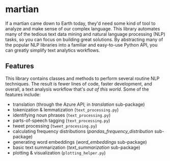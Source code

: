 # martian

If a martian came down to Earth today, they'd need some kind of tool to analyze and make sense of our complex language. This library automates many of the tedious text data mining and natural language processing (NLP) tasks, so you can focus on building great solutions. 
By abstracting many of the popular NLP libraries into a familiar and easy-to-use Python API, you can greatly simplify text analytics workflows.

## Features

This library contains classes and methods to perform several routine NLP techniques. The result is fewer lines of code, faster development, and overall, a text analysis workflow that's *out of this world*. Some of the features include:
- translation (through the Azure API; in *translation* sub-package)
- tokenization & lemmatization (`text_processing.py`)
- identifying noun phrases (`text_processing.py`)
- parts-of-speech tagging (`text_processing.py`)
- tweet processing (`tweet_processing.py`)
- calculating frequency distributions (*pandas_frequency_distribution* sub-package)
- generating word embeddings (*word_embeddings* sub-package)
- basic text summarization (*text_summarization* sub-package)
- plotting & visualization (`plotting_helper.py`)



